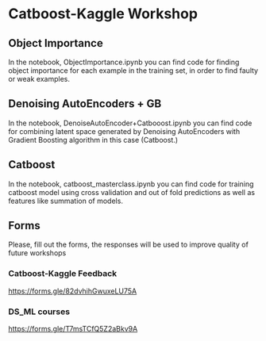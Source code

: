 # Catboost-Kaggle Workshop

## Object Importance

In the notebook, ObjectImportance.ipynb you can find code for finding object importance for each example in the training set, in order to find faulty or weak examples. 


## Denoising AutoEncoders + GB

In the notebook, DenoiseAutoEncoder+Catbooost.ipynb you can find code for combining latent space generated by Denoising AutoEncoders with Gradient Boosting algorithm in this case (Catboost.)

## Catboost

In the notebook, catboost_masterclass.ipynb you can find code for training catboost model using cross validation and out of fold predictions as well as features like summation of models. 


## Forms

Please, fill out the forms, the responses will be used to improve quality of future workshops

### Catboost-Kaggle Feedback

https://forms.gle/82dvhihGwuxeLU75A

### DS_ML courses

https://forms.gle/T7msTCfQ5Z2aBkv9A
